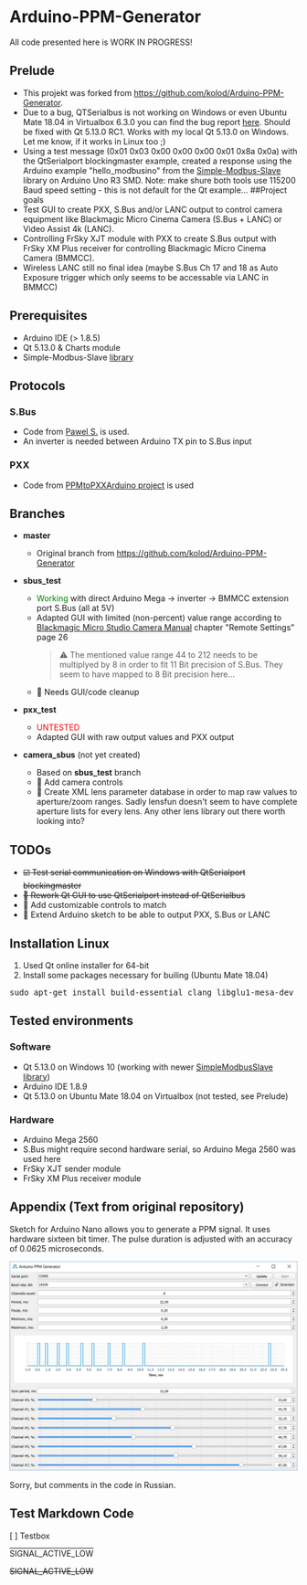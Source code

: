 # Arduino-PPM-Generator

All code presented here is WORK IN PROGRESS!

## Prelude
* This projekt was forked from <https://github.com/kolod/Arduino-PPM-Generator>.
* Due to a bug, QTSerialbus is not working on Windows or even Ubuntu Mate 18.04 in Virtualbox 6.3.0 you can find the bug report [here](https://bugreports.qt.io/browse/QTBUG-53767). Should be fixed with Qt 5.13.0 RC1. Works with my local Qt 5.13.0 on Windows. Let me know, if it works in Linux too ;)
 * Using a test message (0x01 0x03 0x00 0x00 0x00 0x01 0x8a 0x0a) with the QtSerialport blockingmaster example, created a response using the Arduino example "hello_modbusino" from the [Simple-Modbus-Slave](https://github.com/kolod/Arduino-Simple-Modbus-Slave/) library on Arduino Uno R3 SMD. Note: make shure both tools use 115200 Baud speed setting - this is not default for the Qt example...
##Project goals
 * Test GUI to create PXX, S.Bus and/or LANC output to control camera equipment like Blackmagic Micro Cinema Camera (S.Bus + LANC) or Video Assist 4k (LANC).
 * Controlling FrSky XJT module with PXX to create S.Bus output with FrSky XM Plus receiver for controlling Blackmagic Micro Cinema Camera (BMMCC).
 * Wireless LANC still no final idea (maybe S.Bus Ch 17 and 18 as Auto Exposure trigger which only seems to be accessable via LANC in BMMCC)

## Prerequisites
* Arduino IDE (> 1.8.5)
* Qt 5.13.0 & Charts module
* Simple-Modbus-Slave [library](https://github.com/kolod/Arduino-Simple-Modbus-Slave/)

## Protocols
### S.Bus
* Code from [Pawel S.](https://quadmeup.com/generate-s-bus-with-arduino-in-a-simple-way/) is used.
* An inverter is needed between Arduino TX pin to S.Bus input

### PXX
* Code from [PPMtoPXXArduino project](https://github.com/MichaelCWarren/PPMtoPXXArduino) is used

## Branches
* **master**
    * Original branch from https://github.com/kolod/Arduino-PPM-Generator
* **sbus_test** 
    * <span style="color:green">Working</span> with direct Arduino Mega &rarr; inverter &rarr; BMMCC extension port S.Bus (all at 5V)
    * Adapted GUI with limited (non-percent) value range according to [Blackmagic Micro Studio Camera Manual](https://documents.blackmagicdesign.com/UserManuals/BlackmagicStudioCameraManual.pdf) chapter "Remote Settings" page 26 
        > :warning: The mentioned value range 44 to 212 needs to be multiplyed by 8 in order to fit 11 Bit precision of S.Bus. They seem to have mapped to 8 Bit precision here...
    * :black_square_button: Needs GUI/code cleanup
    
* **pxx_test** 
    * <span style="color:red">UNTESTED</span>
    * Adapted GUI with raw output values and PXX output
    
* **camera_sbus** (not yet created)
    * Based on **sbus_test** branch
    * :black_square_button: Add camera controls
    * :black_square_button: Create XML lens parameter database in order to map raw values to aperture/zoom ranges. Sadly lensfun doesn't seem to have complete aperture lists for every lens. Any other lens library out there worth looking into?

## TODOs
* ~~:ballot_box_with_check: Test serial communication on Windows with QtSerialport blockingmaster~~
* ~~:black_square_button: Rework Qt GUI to use QtSerialport instead of QtSerialbus~~
* :black_square_button: Add customizable controls to match
* :black_square_button: Extend Arduino sketch to be able to output PXX, S.Bus or LANC

## Installation Linux
1. Used Qt online installer for 64-bit
2. Install some packages necessary for builing (Ubuntu Mate 18.04)
 <pre>sudo apt-get install build-essential clang libglu1-mesa-dev</pre>

## Tested environments
### Software
* Qt 5.13.0 on Windows 10 (working with newer [SimpleModbusSlave library](https://github.com/kolod/Arduino-Simple-Modbus-Slave/))
*  Arduino IDE 1.8.9
* Qt 5.13.0 on Ubuntu Mate 18.04 on Virtualbox (not tested, see Prelude)

### Hardware
* Arduino Mega 2560
* S.Bus might require second hardware serial, so Arduino Mega 2560 was used here
* FrSky XJT sender module
* FrSky XM Plus receiver module

## Appendix (Text from original repository)
Sketch for Arduino Nano allows you to generate a PPM signal.
It uses hardware sixteen bit timer.
The pulse duration is adjusted with an accuracy of 0.0625 microseconds.

![gui screenshot](https://raw.githubusercontent.com/SilentResonance/Arduino-PPM-Generator/master/gui.png)

Sorry, but comments in the code in Russian.

## Test Markdown Code
[ ] Testbox

<span style="text-decoration:overline">SIGNAL_ACTIVE_LOW</span>

<span style="text-decoration:line-through">SIGNAL_ACTIVE_LOW</span>